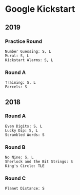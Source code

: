 # Google Kickstart

## 2019
### Practice Round
    Number Guessing: S, L
    Mural: S, L
    Kickstart Alarms: S, L

### Round A
	Training: S, L
	Parcels: S

## 2018
### Round A
    Even Digits: S, L
    Lucky Dip: S, L
    Scrambled Words: S
    
### Round B
    No Nine: S, L
    Sherlock and the Bit Strings: S
    King's Circle: TLE
    
### Round C
    Planet Distance: S
